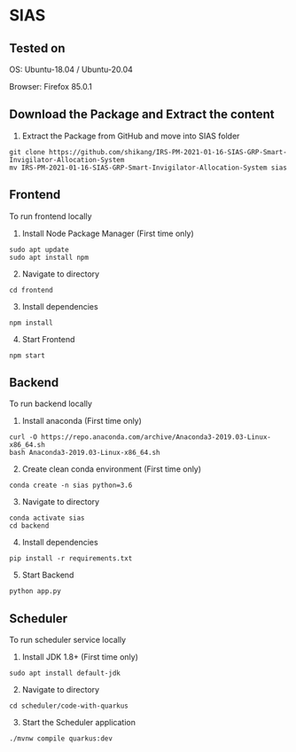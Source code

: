 # SIAS

## Tested on

OS: Ubuntu-18.04 / Ubuntu-20.04

Browser: Firefox 85.0.1


## Download the Package and Extract the content

1. Extract the Package from GitHub and move into SIAS folder
```shell
git clone https://github.com/shikang/IRS-PM-2021-01-16-SIAS-GRP-Smart-Invigilator-Allocation-System
mv IRS-PM-2021-01-16-SIAS-GRP-Smart-Invigilator-Allocation-System sias
```

## Frontend
To run frontend locally

1. Install Node Package Manager (First time only) 
```shell
sudo apt update
sudo apt install npm
```

2. Navigate to directory
```shell
cd frontend
```

3. Install dependencies
```shell
npm install
```

4. Start Frontend
```shell
npm start
```

## Backend
To run backend locally

1. Install anaconda (First time only) 
```shell
curl -O https://repo.anaconda.com/archive/Anaconda3-2019.03-Linux-x86_64.sh
bash Anaconda3-2019.03-Linux-x86_64.sh
```

2. Create clean conda environment (First time only) 
```shell
conda create -n sias python=3.6
```

3. Navigate to directory
```shell
conda activate sias
cd backend
```

4. Install dependencies
```shell
pip install -r requirements.txt
```

5. Start Backend
```shell
python app.py
```

## Scheduler
To run scheduler service locally

1. Install JDK 1.8+ (First time only) 
```shell
sudo apt install default-jdk
```

2. Navigate to directory
```shell
cd scheduler/code-with-quarkus
```

3. Start the Scheduler application
```shell
./mvnw compile quarkus:dev
```
